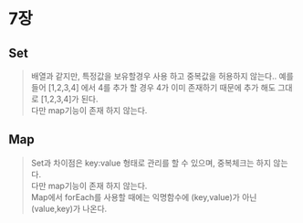 # 7장

## Set

> 배열과 같지만, 특정값을 보유할경우 사용 하고 중복값을 허용하지 않는다.. 예를 들어 [1,2,3,4] 에서 4를 추가 할 경우 4가 이미 존재하기 때문에 추가 해도 그대로 [1,2,3,4]가 된다.  
> 다만 map기능이 존재 하지 않는다.

## Map

> Set과 차이점은 key:value 형태로 관리를 할 수 있으며, 중복체크는 하지 않는다.  
> 다만 map기능이 존재 하지 않는다.  
> Map에서 forEach를 사용할 때에는 익명함수에 (key,value)가 아닌 (value,key)가 나온다.
